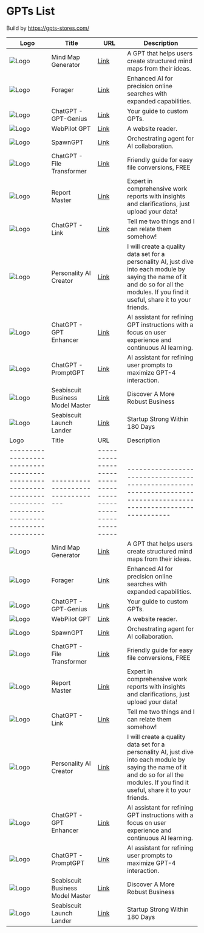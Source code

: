 # GPTs List

Build by https://gpts-stores.com/

| Logo                                                                                                         | Title                             | URL                                                          | Description                                                                                                       |
| ------------------------------------------------------------------------------------------------------------ | --------------------------------- | ------------------------------------------------------------ | ----------------------------------------------------------------------------------------------------------------- |
| ![Logo](https://files.oaiusercontent.com/file-IQxBqpaTqox6nCS1VMILQjRX?se=2123-10-23T11%3A09%3A00Z&sp=r&sv=2021-08-06&sr=b&rscc=max-age%3D31536000%2C%20immutable&rscd=attachment%3B%20filename%3D20231116-100128.jpg&sig=Y1%2BZu5/6x1RF929lXuVHu0RcsPjlJS9JyUoX52aOz%2BM%3D) | Mind Map Generator                | [Link](https://chat.openai.com/g/g-XpOL64iRH-mind-map-generator) | A GPT that helps users create structured mind maps from their ideas.                                             |
| ![Logo](https://files.oaiusercontent.com/file-VzoNkrjhiqUxn2mGsYktu4ep?se=2123-10-19T14%3A12%3A21Z&sp=r&sv=2021-08-06&sr=b&rscc=max-age%3D31536000%2C%20immutable&rscd=attachment%3B%20filename%3D0e01c800-b460-47af-abc9-becdd55d838b.png&sig=qSidDnLKvyDuQ%2B%2B2qHod8drxKMQ9AD9GJpZT5P1D298%3D)      | Forager                           | [Link](https://chat.openai.com/g/g-yMn1RH7Rt-forager)         | Enhanced AI for precision online searches with expanded capabilities.                                           |
| ![Logo](https://files.oaiusercontent.com/file-5OleGm3v3wwfji9rAw0wGcu7?se=2123-10-17T05%3A08%3A19Z&sp=r&sv=2021-08-06&sr=b&rscc=max-age%3D31536000%2C%20immutable&rscd=attachment%3B%20filename%3D9644b1d8-5076-42c7-baca-38a4f2450d56.png&sig=uyIPt/VzOxHIqIFWMoWXo%2Bt%2B4eEhu0xNVZ%2BeiKPqQqA%3D) | ChatGPT - GPT-Genius              | [Link](https://chat.openai.com/g/g-2z2mDEeZ2-gpt-genius)    | Your guide to custom GPTs.                                                                                       |
| ![Logo](https://files.oaiusercontent.com/file-EtMIyywb1kca8KcaZZpVvZXv?se=2123-10-23T19%3A56%3A11Z&sp=r&sv=2021-08-06&sr=b&rscc=max-age%3D31536000%2C%20immutable&rscd=attachment%3B%20filename%3DDALL%25C2%25B7E%25202023-11-15%252021.57.25%2520-%2520An%2520image%2520of%2520a%2520wizard%2520in%2520a%2520dark%2520blue%2520robe%2520with%2520silver%2520star%2520patterns%252C%2520standing%2520on%2520a%2520podium%252C%2520conducting%2520a%2520futuristic%2520orchestra%2520with%2520holographic%2520instrumen.png&sig=tyzB5yqkhQROmqWp%2BuHlXRfXlCClHy%2BMbe/HJd31KpY%3D)  | WebPilot GPT                     | [Link](https://chat.openai.com/g/g-ATOVBEOSz-webpilot-gpt)   | A website reader.                                                                                                 |
| ![Logo](https://images.spr.so/cdn-cgi/imagedelivery/j42No7y-dcokJuNgXeA0ig/9b6f80e0-3f14-4f11-a272-40498c76da6c/chatgpt-share-og.49cbbffe/w=3840,quality=80)          | SpawnGPT                          | [Link](https://chat.openai.com/g/g-XdTwXQ9R6-spawngpt)      | Orchestrating agent for AI collaboration.                                                                         |
| ![Logo](https://files.oaiusercontent.com/file-ZuuGfSnvZG8xQhoeCKo15nXq?se=2123-10-17T22%3A52%3A59Z&sp=r&sv=2021-08-06&sr=b&rscc=max-age%3D31536000%2C%20immutable&rscd=attachment%3B%20filename%3D8228cadf-68a1-489f-9278-7767d5915e6e.png&sig=r0cRC%2BW/WG0eZ28j%2B50PanNn1MiWqeZ05cMK3cqd104%3D)       | ChatGPT - File Transformer        | [Link](https://chat.openai.com/g/g-2DxXCnuoX-file-transformer) | Friendly guide for easy file conversions, FREE                                                                   |
| ![Logo](https://files.oaiusercontent.com/file-UnCav3wqpAqpR3Tc4XxhYWDQ?se=2123-10-22T15%3A40%3A12Z&sp=r&sv=2021-08-06&sr=b&rscc=max-age%3D31536000%2C%20immutable&rscd=attachment%3B%20filename%3D838f8d4d-9b96-42dd-9d72-f1f772e90844.png&sig=Ss7muyliqNHZm4/Wu6bVK/J100UaMZQAyaY/x89Fm1w%3D)  | Report Master                      | [Link](https://chat.openai.com/g/g-Lfbhj73Ee-report-master) | Expert in comprehensive work reports with insights and clarifications, just upload your data!                   |
| ![Logo](https://files.oaiusercontent.com/file-H6pkFBUK0YXxByxQfK7eCain?se=2123-10-20T07%3A50%3A27Z&sp=r&sv=2021-08-06&sr=b&rscc=max-age%3D31536000%2C%20immutable&rscd=attachment%3B%20filename%3Db351c50b-d631-404c-86cd-45656e1dfb25.png&sig=XndGRPBS27cEZfW0VL/PRv9GrCBH4jPMvUIJZLUfuDk%3D)           | ChatGPT - Link                    | [Link](https://chat.openai.com/g/g-3bxChvw71-link)           | Tell me two things and I can relate them somehow!                                                                 |
| ![Logo](https://files.oaiusercontent.com/file-190aAMwKUVL9GWk9o3PdRsVk?se=2123-10-20T00%3A02%3A18Z&sp=r&sv=2021-08-06&sr=b&rscc=max-age%3D31536000%2C%20immutable&rscd=attachment%3B%20filename%3Df3cbe216-bfe9-4935-ac56-5f25bd97880a.png&sig=A4/asqSg9SJAtHwJKkplTxuuFK4H142Fq6DHLTuP51Y%3D)  | Personality AI Creator             | [Link](https://chat.openai.com/g/g-5Py8sPmwG-personality-ai-creator) | I will create a quality data set for a personality AI, just dive into each module by saying the name of it and do so for all the modules. If you find it useful, share it to your friends. |
| ![Logo](https://files.oaiusercontent.com/file-elCzS6VmAH0713NT3LzccGud?se=2123-10-19T00%3A46%3A11Z&sp=r&sv=2021-08-06&sr=b&rscc=max-age%3D31536000%2C%20immutable&rscd=attachment%3B%20filename%3Dca19c20e-5102-405c-acc2-29caa6ebe2c8.png&sig=sjaA1ZOchl1Okzk17vaOYmHVHwxDX3uXT524z6nY6eI%3D) | ChatGPT - GPT Enhancer            | [Link](https://chat.openai.com/g/g-fQ6GAANfi-gpt-enhancer)    | AI assistant for refining GPT instructions with a focus on user experience and continuous AI learning.         |
| ![Logo](https://files.oaiusercontent.com/file-aukF4Rae9T7YVOy5Px46QZhI?se=2123-10-17T10%3A44%3A20Z&sp=r&sv=2021-08-06&sr=b&rscc=max-age%3D31536000%2C%20immutable&rscd=attachment%3B%20filename%3D2c2cc951-b044-4013-90af-6449f3fc49f7.png&sig=fikeuIqnuiLOI0d1Qjt09PKMOV%2BJ//zbQKF%2BEeJ5yDw%3D) | ChatGPT - PromptGPT               | [Link](https://chat.openai.com/g/g-p0jlP3Tcq-promptgpt)      | AI assistant for refining user prompts to maximize GPT-4 interaction.                                             |
| ![Logo](https://files.oaiusercontent.com/file-2ddaEiTNEpXY8mWU4PwXRDmS?se=2123-10-17T18%3A05%3A02Z&sp=r&sv=2021-08-06&sr=b&rscc=max-age%3D31536000%2C%20immutable&rscd=attachment%3B%20filename%3Da8ba3c4e-e0a1-47c2-8a65-f6375620cde0.png&sig=iCJj7N6asByCunuECAksbxxc2sSM7ea3RriXaiE0caI%3D)  | Seabiscuit Business Model Master  | [Link](https://chat.openai.com/g/g-nsTplEvN8-seabiscuit-business-model-master) | Discover A More Robust Business                                                                                  |
| ![Logo](https://files.oaiusercontent.com/file-Xxuh6lc50uAIWd9d6TaEJqmO?se=2123-10-18T09%3A13%3A02Z&sp=r&sv=2021-08-06&sr=b&rscc=max-age%3D31536000%2C%20immutable&rscd=attachment%3B%20filename%3Dbdd1d6c1-d088-43f3-b755-132d69ef683b.png&sig=ZlMrOHx7lTpXXlvWy2W0jDtBVdTbBzAxawUOW9esNr8%3D)  | Seabiscuit Launch Lander           | [Link](https://chat.openai.com/g/g-t2p04OE3K-seabiscuit-launch-lander) | Startup Strong Within 180 Days                                                                                   |
| Logo                                                                                                         | Title                             | URL                                                          | Description                                                                                                       |
| ------------------------------------------------------------------------------------------------------------ | --------------------------------- | ------------------------------------------------------------ | ----------------------------------------------------------------------------------------------------------------- |
| ![Logo](https://files.oaiusercontent.com/file-IQxBqpaTqox6nCS1VMILQjRX?se=2123-10-23T11%3A09%3A00Z&sp=r&sv=2021-08-06&sr=b&rscc=max-age%3D31536000%2C%20immutable&rscd=attachment%3B%20filename%3D20231116-100128.jpg&sig=Y1%2BZu5/6x1RF929lXuVHu0RcsPjlJS9JyUoX52aOz%2BM%3D) | Mind Map Generator                | [Link](https://chat.openai.com/g/g-XpOL64iRH-mind-map-generator) | A GPT that helps users create structured mind maps from their ideas.                                             |
| ![Logo](https://files.oaiusercontent.com/file-VzoNkrjhiqUxn2mGsYktu4ep?se=2123-10-19T14%3A12%3A21Z&sp=r&sv=2021-08-06&sr=b&rscc=max-age%3D31536000%2C%20immutable&rscd=attachment%3B%20filename%3D0e01c800-b460-47af-abc9-becdd55d838b.png&sig=qSidDnLKvyDuQ%2B%2B2qHod8drxKMQ9AD9GJpZT5P1D298%3D)      | Forager                           | [Link](https://chat.openai.com/g/g-yMn1RH7Rt-forager)         | Enhanced AI for precision online searches with expanded capabilities.                                           |
| ![Logo](https://files.oaiusercontent.com/file-5OleGm3v3wwfji9rAw0wGcu7?se=2123-10-17T05%3A08%3A19Z&sp=r&sv=2021-08-06&sr=b&rscc=max-age%3D31536000%2C%20immutable&rscd=attachment%3B%20filename%3D9644b1d8-5076-42c7-baca-38a4f2450d56.png&sig=uyIPt/VzOxHIqIFWMoWXo%2Bt%2B4eEhu0xNVZ%2BeiKPqQqA%3D) | ChatGPT - GPT-Genius              | [Link](https://chat.openai.com/g/g-2z2mDEeZ2-gpt-genius)    | Your guide to custom GPTs.                                                                                       |
| ![Logo](https://files.oaiusercontent.com/file-EtMIyywb1kca8KcaZZpVvZXv?se=2123-10-23T19%3A56%3A11Z&sp=r&sv=2021-08-06&sr=b&rscc=max-age%3D31536000%2C%20immutable&rscd=attachment%3B%20filename%3DDALL%25C2%25B7E%25202023-11-15%252021.57.25%2520-%2520An%2520image%2520of%2520a%2520wizard%2520in%2520a%2520dark%2520blue%2520robe%2520with%2520silver%2520star%2520patterns%252C%2520standing%2520on%2520a%2520podium%252C%2520conducting%2520a%2520futuristic%2520orchestra%2520with%2520holographic%2520instrumen.png&sig=tyzB5yqkhQROmqWp%2BuHlXRfXlCClHy%2BMbe/HJd31KpY%3D)  | WebPilot GPT                     | [Link](https://chat.openai.com/g/g-ATOVBEOSz-webpilot-gpt)   | A website reader.                                                                                                 |
| ![Logo](https://images.spr.so/cdn-cgi/imagedelivery/j42No7y-dcokJuNgXeA0ig/9b6f80e0-3f14-4f11-a272-40498c76da6c/chatgpt-share-og.49cbbffe/w=3840,quality=80)          | SpawnGPT                          | [Link](https://chat.openai.com/g/g-XdTwXQ9R6-spawngpt)      | Orchestrating agent for AI collaboration.                                                                         |
| ![Logo](https://files.oaiusercontent.com/file-ZuuGfSnvZG8xQhoeCKo15nXq?se=2123-10-17T22%3A52%3A59Z&sp=r&sv=2021-08-06&sr=b&rscc=max-age%3D31536000%2C%20immutable&rscd=attachment%3B%20filename%3D8228cadf-68a1-489f-9278-7767d5915e6e.png&sig=r0cRC%2BW/WG0eZ28j%2B50PanNn1MiWqeZ05cMK3cqd104%3D)       | ChatGPT - File Transformer        | [Link](https://chat.openai.com/g/g-2DxXCnuoX-file-transformer) | Friendly guide for easy file conversions, FREE                                                                   |
| ![Logo](https://files.oaiusercontent.com/file-UnCav3wqpAqpR3Tc4XxhYWDQ?se=2123-10-22T15%3A40%3A12Z&sp=r&sv=2021-08-06&sr=b&rscc=max-age%3D31536000%2C%20immutable&rscd=attachment%3B%20filename%3D838f8d4d-9b96-42dd-9d72-f1f772e90844.png&sig=Ss7muyliqNHZm4/Wu6bVK/J100UaMZQAyaY/x89Fm1w%3D)  | Report Master                      | [Link](https://chat.openai.com/g/g-Lfbhj73Ee-report-master) | Expert in comprehensive work reports with insights and clarifications, just upload your data!                   |
| ![Logo](https://files.oaiusercontent.com/file-H6pkFBUK0YXxByxQfK7eCain?se=2123-10-20T07%3A50%3A27Z&sp=r&sv=2021-08-06&sr=b&rscc=max-age%3D31536000%2C%20immutable&rscd=attachment%3B%20filename%3Db351c50b-d631-404c-86cd-45656e1dfb25.png&sig=XndGRPBS27cEZfW0VL/PRv9GrCBH4jPMvUIJZLUfuDk%3D)        | ChatGPT - Link                    | [Link](https://chat.openai.com/g/g-3bxChvw71-link)           | Tell me two things and I can relate them somehow!                                                                 |
| ![Logo](https://files.oaiusercontent.com/file-190aAMwKUVL9GWk9o3PdRsVk?se=2123-10-20T00%3A02%3A18Z&sp=r&sv=2021-08-06&sr=b&rscc=max-age%3D31536000%2C%20immutable&rscd=attachment%3B%20filename%3Df3cbe216-bfe9-4935-ac56-5f25bd97880a.png&sig=A4/asqSg9SJAtHwJKkplTxuuFK4H142Fq6DHLTuP51Y%3D) | Personality AI Creator             | [Link](https://chat.openai.com/g/g-5Py8sPmwG-personality-ai-creator) | I will create a quality data set for a personality AI, just dive into each module by saying the name of it and do so for all the modules. If you find it useful, share it to your friends. |
| ![Logo](https://files.oaiusercontent.com/file-elCzS6VmAH0713NT3LzccGud?se=2123-10-19T00%3A46%3A11Z&sp=r&sv=2021-08-06&sr=b&rscc=max-age%3D31536000%2C%20immutable&rscd=attachment%3B%20filename%3Dca19c20e-5102-405c-acc2-29caa6ebe2c8.png&sig=sjaA1ZOchl1Okzk17vaOYmHVHwxDX3uXT524z6nY6eI%3D)  | ChatGPT - GPT Enhancer            | [Link](https://chat.openai.com/g/g-fQ6GAANfi-gpt-enhancer)    | AI assistant for refining GPT instructions with a focus on user experience and continuous AI learning.         |
| ![Logo](https://files.oaiusercontent.com/file-aukF4Rae9T7YVOy5Px46QZhI?se=2123-10-17T10%3A44%3A20Z&sp=r&sv=2021-08-06&sr=b&rscc=max-age%3D31536000%2C%20immutable&rscd=attachment%3B%20filename%3D2c2cc951-b044-4013-90af-6449f3fc49f7.png&sig=fikeuIqnuiLOI0d1Qjt09PKMOV%2BJ//zbQKF%2BEeJ5yDw%3D) | ChatGPT - PromptGPT               | [Link](https://chat.openai.com/g/g-p0jlP3Tcq-promptgpt)      | AI assistant for refining user prompts to maximize GPT-4 interaction.                                             |
| ![Logo](https://files.oaiusercontent.com/file-2ddaEiTNEpXY8mWU4PwXRDmS?se=2123-10-17T18%3A05%3A02Z&sp=r&sv=2021-08-06&sr=b&rscc=max-age%3D31536000%2C%20immutable&rscd=attachment%3B%20filename%3Da8ba3c4e-e0a1-47c2-8a65-f6375620cde0.png&sig=iCJj7N6asByCunuECAksbxxc2sSM7ea3RriXaiE0caI%3D)  | Seabiscuit Business Model Master  | [Link](https://chat.openai.com/g/g-nsTplEvN8-seabiscuit-business-model-master) | Discover A More Robust Business                                                                                  |
| ![Logo](https://files.oaiusercontent.com/file-Xxuh6lc50uAIWd9d6TaEJqmO?se=2123-10-18T09%3A13%3A02Z&sp=r&sv=2021-08-06&sr=b&rscc=max-age%3D31536000%2C%20immutable&rscd=attachment%3B%20filename%3Dbdd1d6c1-d088-43f3-b755-132d69ef683b.png&sig=ZlMrOHx7lTpXXlvWy2W0jDtBVdTbBzAxawUOW9esNr8%3D)  | Seabiscuit Launch Lander           | [Link](https://chat.openai.com/g/g-t2p04OE3K-seabiscuit-launch-lander) | Startup Strong Within 180 Days                                                                                   |
